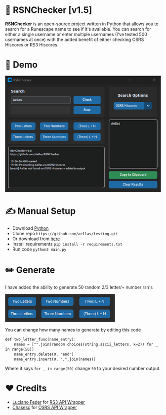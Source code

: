 # 🔎 RSNChecker [v1.5]
**RSNChecker** is an open-source project written in Python that allows you to search for a Runescape name to see if it's available. You can search for either a single username or enter multiple usernames (I've tested 500 usernames at once) with the added benefit of either checking OSRS Hiscores or RS3 Hiscores.

# 🧭 Demo 
![Image](/images/image.png?raw=true "Demo")

# ✍️ Manual Setup
+ Download [Python](https://www.python.org/)
+ Clone repo `https://github.com/aellas/testing.git`
+ Or download from [here](https://github.com/aellas/testing/archive/refs/heads/main.zip)
+ Install requirements `pip install -r requirements.txt`
+ Run code `python3 main.py` <br />

# ✏️ Generate
I have added the ability to generate 50 random 2/3 letter/+ number rsn's 

![Image](/images/generate.png?raw=true "Generate")

You can change how many names to generate by editing this code 
```
def two_letter_func(name_entry):
    names = ["".join(random.choices(string.ascii_letters, k=2)) for _ in range(50)]
    name_entry.delete(0, "end")
    name_entry.insert(0, ",".join(names))
```
Where it says `for _ in range(50)` change `50` to your desired number output.

# ❤️ Credits
+ [Luciano Feder](https://github.com/lucianofeder) for [RS3 API Wrapper](https://github.com/lucianofeder/runescape3-api-wrapper)
+ [Chasesc](https://github.com/Chasesc) for [OSRS API Wrapper](https://github.com/Chasesc/OSRS-API-Wrapper)


